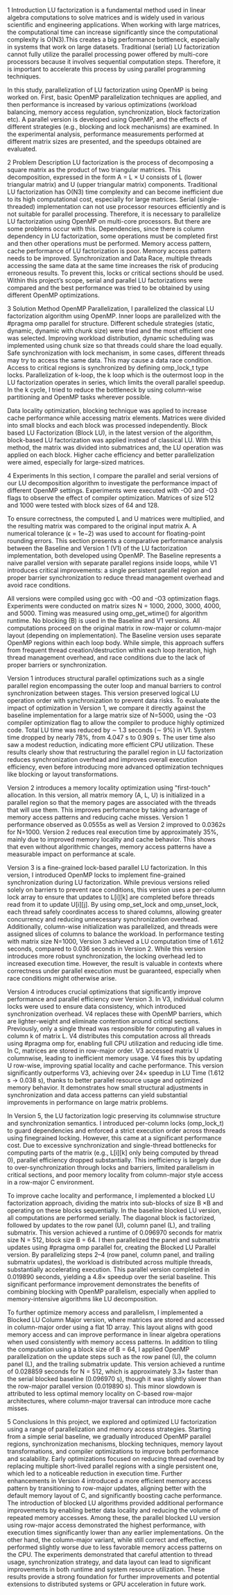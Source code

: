 1 Introduction
LU factorization is a fundamental method used in linear algebra computations to
solve matrices and is widely used in various scientific and engineering applications.
When working with large matrices, the computational time can increase significantly
since the computational complexity is O(N3).This creates a big performance
bottleneck, especially in systems that work on large datasets.
Traditional (serial) LU factorization cannot fully utilize the parallel processing
power offered by multi-core processors because it involves sequential computation
steps. Therefore, it is important to accelerate this process by using parallel programming
techniques.

In this study, parallelization of LU factorization using OpenMP is being worked
on. First, basic OpenMP parallelization techniques are applied, and then performance
is increased by various optimizations (workload balancing, memory access
regulation, synchronization, block factorization etc).
A parallel version is developed using OpenMP, and the effects of different strategies
(e.g., blocking and lock mechanisms) are examined.
In the experimental analysis, performance measurements performed at different
matrix sizes are presented, and the speedups obtained are evaluated.

2 Problem Description
LU factorization is the process of decomposing a square matrix as the product of
two triangular matrices. This decomposition, expressed in the form
A = L × U
consists of L (lower triangular matrix) and U (upper triangular matrix) components.
Traditional LU factorization has O(N3) time complexity and can become inefficient
due to its high computational cost, especially for large matrices. Serial
(single-threaded) implementation can not use processor resources efficiently and is
not suitable for parallel processing. Therefore, it is necessary to parallelize LU factorization
using OpenMP on multi-core processors. But there are some problems
occur with this. Dependencies, since there is column dependency in LU factorization,
some operations must be completed first and then other operations must
be performed. Memory access pattern, cache performance of LU factorization is
poor. Memory access pattern needs to be improved. Synchronization and Data
Race, multiple threads accessing the same data at the same time increases the risk
of producing erroneous results. To prevent this, locks or critical sections should
be used. Within this project’s scope, serial and parallel LU factorizations were
compared and the best performance was tried to be obtained by using different
OpenMP optimizations.

3 Solution Method
OpenMP Parallelization, I parallelized the classical LU factorization algorithm
using OpenMP. Inner loops are parallelized with the #pragma omp parallel for
structure. Different schedule strategies (static, dynamic, dynamic with chunk size)
were tried and the most efficient one was selected.
Improving workload distribution, dynamic scheduling was implemented using chunk
size so that threads could share the load equally.
Safe synchronization with lock mechanism, in some cases, different threads may
try to access the same data. This may cause a data race condition. Access to
critical regions is synchronized by defining omp_lock_t type locks.
Parallelization of k-loop, the k loop which is the outermost loop in the LU factorization
operates in series, which limits the overall parallel speedup. In the k cycle,
I tried to reduce the bottleneck by using column-wise partitioning and OpenMP
tasks wherever possible.

Data locality optimization, blocking technique was applied to increase cache performance while accessing matrix elements. Matrices were divided into small blocks
and each block was processed independently.
Block based LU Factorization (Block LU), in the latest version of the algorithm,
block-based LU factorization was applied instead of classical LU. With this method,
the matrix was divided into submatrices and, the LU operation was applied on each
block. Higher cache efficiency and better parallelization were aimed, especially for
large-sized matrices.

4 Experiments
In this section, I compare the parallel and serial versions of our LU decomposition
algorithm to investigate the performance impact of different OpenMP settings.
Experiments were executed with -O0 and -O3 flags to observe the effect of compiler
optimization. Matrices of size 512 and 1000 were tested with block sizes of 64 and
128.

To ensure correctness, the computed L and U matrices were multiplied, and the resulting
matrix was compared to the original input matrix A. A numerical tolerance
(ϵ = 1e−2) was used to account for floating-point rounding errors.
This section presents a comparative performance analysis between the Baseline
and Version 1 (V1) of the LU factorization implementation, both developed using
OpenMP. The Baseline represents a naive parallel version with separate parallel
regions inside loops, while V1 introduces critical improvements: a single persistent
parallel region and proper barrier synchronization to reduce thread management
overhead and avoid race conditions.

All versions were compiled using gcc with -O0 and -O3 optimization flags. Experiments
were conducted on matrix sizes N = 1000, 2000, 3000, 4000, and 5000.
Timing was measured using omp_get_wtime() for algorithm runtime. No blocking
(B) is used in the Baseline and V1 versions. All computations proceed on the
original matrix in row-major or column-major layout (depending on implementation).
The Baseline version uses separate OpenMP regions within each loop body. While
simple, this approach suffers from frequent thread creation/destruction within each
loop iteration, high thread management overhead, and race conditions due to the
lack of proper barriers or synchronization. 

Version 1 introduces structural parallel
optimizations such as a single parallel region encompassing the outer loop and
manual barriers to control synchronization between stages. This version preserved
logical LU operation order with synchronization to prevent data risks.
To evaluate the impact of optimization in Version 1, we compare it directly against
the baseline implementation for a large matrix size of N=5000, using the -O3 compiler optimization flag to allow the compiler to produce highly optimized code.
Total LU time was reduced by ∼ 1.3 seconds (∼ 9%) in V1. System time dropped
by nearly 78%, from 4.047 s to 0.909 s. The user time also saw a modest reduction,
indicating more efficient CPU utilization. These results clearly show that restructuring
the parallel region in LU factorization reduces synchronization overhead
and improves overall execution efficiency, even before introducing more advanced
optimization techniques like blocking or layout transformations.

Version 2 introduces a memory locality optimization using "first-touch" allocation.
In this version, all matrix memory (A, L, U) is initialized in a parallel region so
that the memory pages are associated with the threads that will use them. This
improves performance by taking advantage of memory access patterns and reducing
cache misses. Version 1 performance observed as 0.0555s as well as Version
2 improved to 0.0362s for N=1000. Version 2 reduces real execution time by approximately
35%, mainly due to improved memory locality and cache behavior.
This shows that even without algorithmic changes, memory access patterns have
a measurable impact on performance at scale.

Version 3 is a fine-grained lock-based parallel LU factorization. In this version, I introduced
OpenMP locks to implement fine-grained synchronization during LU factorization.
While previous versions relied solely on barriers to prevent race conditions,
this version uses a per-column lock array to ensure that updates to L[i][k] are
completed before threads read from it to update U[i][j]. By using omp_set_lock
and omp_unset_lock, each thread safely coordinates access to shared columns,
allowing greater concurrency and reducing unnecessary synchronization overhead.
Additionally, column-wise initialization was parallelized, and threads were assigned
slices of columns to balance the workload.
In performance testing with matrix size N=1000, Version 3 achieved a LU computation
time of 1.612 seconds, compared to 0.036 seconds in Version 2. While
this version introduces more robust synchronization, the locking overhead led to
increased execution time. However, the result is valuable in contexts where correctness
under parallel execution must be guaranteed, especially when race conditions
might otherwise arise.

Version 4 introduces crucial optimizations that significantly improve performance
and parallel efficiency over Version 3. In V3, individual column locks were used to
ensure data consistency, which introduced synchronization overhead. V4 replaces
these with OpenMP barriers, which are lighter-weight and eliminate contention
around critical sections. Previously, only a single thread was responsible for computing
all values in column k of matrix L. V4 distributes this computation across
all threads using #pragma omp for, enabling full CPU utilization and reducing idle
time. In C, matrices are stored in row-major order. V3 accessed matrix U columnwise,
leading to inefficient memory usage. V4 fixes this by updating U row-wise,
improving spatial locality and cache performance. This version significantly outperforms V3, achieving over 24× speedup in LU Time (1.612 s → 0.038 s), thanks
to better parallel resource usage and optimized memory behavior. It demonstrates
how small structural adjustments in synchronization and data access patterns can
yield substantial improvements in performance on large matrix problems.

In Version 5, the LU factorization logic preserving its columnwise structure and
synchronization semantics. I introduced per-column locks (omp_lock_t) to guard
dependencies and enforced a strict execution order across threads using finegrained
locking. However, this came at a significant performance cost. Due to
excessive synchronization and single-thread bottlenecks for computing parts of the
matrix (e.g., L[i][k] only being computed by thread 0), parallel efficiency dropped
substantially. This inefficiency is largely due to over-synchronization through locks
and barriers, limited parallelism in critical sections, and poor memory locality from
column-major style access in a row-major C environment.

To improve cache locality and performance, I implemented a blocked LU factorization
approach, dividing the matrix into sub-blocks of size B ×B and operating
on these blocks sequentially. In the baseline blocked LU version, all computations
are performed serially. The diagonal block is factorized, followed by updates to the
row panel (U), column panel (L), and trailing submatrix. This version achieved a
runtime of 0.096970 seconds for matrix size N = 512, block size B = 64.
I then parallelized the panel and submatrix updates using #pragma omp parallel
for, creating the Blocked LU Parallel version. By parallelizing steps 2–4 (row
panel, column panel, and trailing submatrix updates), the workload is distributed
across multiple threads, substantially accelerating execution. This parallel version
completed in 0.019890 seconds, yielding a 4.8× speedup over the serial baseline.
This significant performance improvement demonstrates the benefits of combining
blocking with OpenMP parallelism, especially when applied to memory-intensive
algorithms like LU decomposition.

To further optimize memory access and parallelism, I implemented a Blocked LU
Column Major version, where matrices are stored and accessed in column-major
order using a flat 1D array. This layout aligns with good memory access and
can improve performance in linear algebra operations when used consistently with
memory access patterns. In addition to tiling the computation using a block size
of B = 64, I applied OpenMP parallelization on the update steps such as the row
panel (U), the column panel (L), and the trailing submatrix update. This version
achieved a runtime of 0.028859 seconds for N = 512, which is approximately
3.3× faster than the serial blocked baseline (0.096970 s), though it was slightly
slower than the row-major parallel version (0.019890 s). This minor slowdown is
attributed to less optimal memory locality on C-based row-major architectures,
where column-major traversal can introduce more cache misses.

5 Conclusions
In this project, we explored and optimized LU factorization using a range of parallelization
and memory access strategies. Starting from a simple serial baseline,
we gradually introduced OpenMP parallel regions, synchronization mechanisms,
blocking techniques, memory layout transformations, and compiler optimizations
to improve both performance and scalability. Early optimizations focused on reducing
thread overhead by replacing multiple short-lived parallel regions with a
single persistent one, which led to a noticeable reduction in execution time. Further
enhancements in Version 4 introduced a more efficient memory access pattern
by transitioning to row-major updates, aligning better with the default memory
layout of C, and significantly boosting cache performance. The introduction of
blocked LU algorithms provided additional performance improvements by enabling
better data locality and reducing the volume of repeated memory accesses. Among
these, the parallel blocked LU version using row-major access demonstrated the
highest performance, with execution times significantly lower than any earlier implementations.
On the other hand, the column-major variant, while still correct
and effective, performed slightly worse due to less favorable memory access patterns
on the CPU. The experiments demonstrated that careful attention to thread
usage, synchronization strategy, and data layout can lead to significant improvements
in both runtime and system resource utilization. These results provide a
strong foundation for further improvements and potential extensions to distributed
systems or GPU acceleration in future work.
